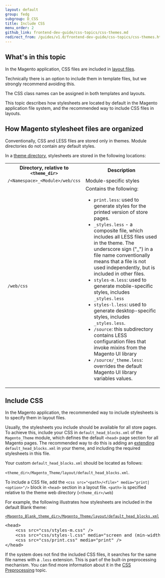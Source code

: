 ```yaml
---
layout: default
group: fedg
subgroup: D_CSS
title: Include CSS 
menu_order: 2
github_link: frontend-dev-guide/css-topics/css-themes.md
redirect_from: /guides/v1.0/frontend-dev-guide/css-topics/css-themes.html
---
```


<h2 id="fedg_css-in-themes_overview">What's in this topic</h2>

<p>In the Magento application, CSS files are included in <a href="{{site.gdeurl}}frontend-dev-guide/layouts/layout-overview.html" target="_blank">layout files</a>. </p>

Technically there is an option to include them in template files, but we strongly recommend avoiding this.

<div class="bs-callout bs-callout-info" id="info">
<p><span class="glyphicon-class">
The CSS class names can be assigned in both templates and layouts.</span></p>
</div>

This topic describes how stylesheets are located by default in the Magento application file system, and the recommended way to include CSS files in layouts.


<h2>How Magento stylesheet files are organized</h2>

Conventionally, CSS and LESS files are stored only in themes. Module directories do not contain any default styles.

<p>In a <a href="{{site.gdeurl}}frontend-dev-guide/themes/theme-structure.html" target="_blank">theme directory</a>, stylesheets are stored in the following locations:</p>


<table>
<tr>
<th>Directory, relative to <code>&lt;theme_dir&gt;</code></th>
<th>Description</th>
</tr>
<tr>
<td> <code>/&lt;Namespace&gt;_&lt;Module&gt;/web/css</code>
</td>
<td> Module-specific styles
</td>
</tr>
<tr>
<td> <code>/web/css</code>
   </td>
   <td> 
Contains the following:
<ul>
<li>
<code>print.less</code>: used to generate styles for the printed version of store pages.
</li>
<li><code>_styles.less</code> - a composite file, which includes all LESS files used in the theme. The underscore sign ("_") in a file name conventionally means that a file is not used independently, but is included in other files.
</li>
<li><code>styles-m.less</code>: used to generate mobile-specific styles, includes <code>_styles.less</code>
</li>
<li><code>styles-l.less</code>: used to generate desktop-specific styles, includes <code>_styles.less</code>.
</li>
<li><code>/source</code>: this subdirectory contains LESS configuration files that invoke mixins from the Magento UI library
</li>
<li>
<code>/source/_theme.less</code>: overrides the default Magento UI library variables values.
</li>

  </ul>
   </td>
</tr>

</table>


<h2 id="fedg_css-in-themes_xml">Include CSS</h2>

<p>In the Magento application, the recommended way to include stylesheets is to specify them in layout files. 

<p>Usually, the stylesheets you include should be available for all store pages. To achieve this, include your CSS in <code>default_head_blocks.xml</code> of the <code>Magento_Theme</code> module, which defines the default <code>&lt;head&gt;</code> page section for all Magento pages. 
The recommended way to do this is adding an <a href="{{site.gdeurl}}frontend-dev-guide/layouts/layout-extend.html" target="_blank">extending</a> <code>default_head_blocks.xml</code> in your theme, and including the required stylesheets in this file. </p>

Your custom <code>default_head_blocks.xml</code> should be located as follows:

<code>&lt;theme_dir&gt;/Magento_Theme/layout/default_head_blocks.xml</code>.

<p>To include a CSS file, add the <code>&lt;css src=&quot;&lt;path&gt;/&lt;file&gt;&quot; media=&quot;print|&lt;option&gt;&quot;/&gt;</code> block in <code>&lt;head&gt;</code> section in a layout file. <code>&lt;path&gt;</code> is specified relative to the theme web directory (<code>&lt;theme_dir&gt;/web</code>)

For example, the following illustrates how stylesheets are included in the default Blank theme: </p>

<p><a href="{{site.mage2000url}}app/design/frontend/Magento/blank/Magento_Theme/layout/default_head_blocks.xml" target="_blank"><code>&lt;Magento_Blank_theme_dir&gt;/Magento_Theme/layout/default_head_blocks.xml</code></a></p>

<pre>
&lt;head&gt;
    &lt;css src=&quot;css/styles-m.css&quot; /&gt;
    &lt;css src=&quot;css/styles-l.css&quot; media=&quot;screen and (min-width: 768px)&quot;/&gt;
    &lt;css src=&quot;css/print.css&quot; media=&quot;print&quot; /&gt; 
&lt;/head&gt;
</pre>

<div class="bs-callout bs-callout-info" id="info">
<span class="glyphicon-class">
 <p> If the system does not find the included CSS files, it searches for the same file names with a <code>.less</code> extension. This is part of the built-in preprocessing mechanism. You can find more information about it in the <a href="{{site.gdeurl}}frontend-dev-guide/css-topics/css-preprocess.html" target="_blank">CSS Preprocessing</a> topic.
</p></span> 
</div>


